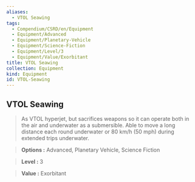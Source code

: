 ```yaml
---
aliases:
  - VTOL Seawing
tags:
  - Compendium/CSRD/en/Equipment
  - Equipment/Advanced
  - Equipment/Planetary-Vehicle
  - Equipment/Science-Fiction
  - Equipment/Level/3
  - Equipment/Value/Exorbitant
title: VTOL Seawing
collection: Equipment
kind: Equipment
id: VTOL-Seawing
---
```

## VTOL Seawing    
    
>As VTOL hyperjet, but sacrifices weapons so it can operate both in the air and underwater as a submersible. Able to move a long distance each round underwater or 80 km/h (50 mph) during extended trips underwater.    
> **Options :** Advanced, Planetary Vehicle, Science Fiction    
> **Level :** 3    
> **Value :** Exorbitant
